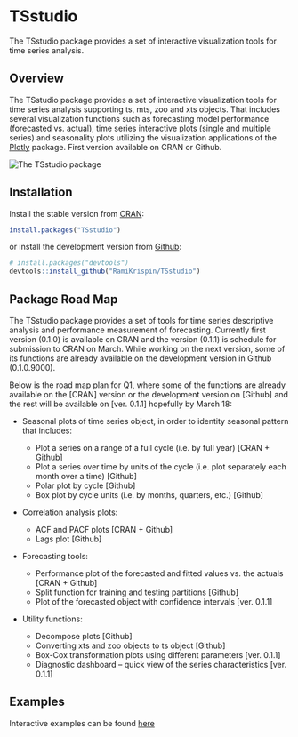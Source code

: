 
TSstudio
========

The TSstudio package provides a set of interactive visualization tools for time series analysis.

Overview
--------

The TSstudio package provides a set of interactive visualization tools for time series analysis supporting ts, mts, zoo and xts objects. That includes several visualization functions such as forecasting model performance (forecasted vs. actual), time series interactive plots (single and multiple series) and seasonality plots utilizing the visualization applications of the [Plotly](https://plot.ly/r/) package. First version available on CRAN or Github.

![The TSstudio package](https://github.com/RamiKrispin/TSstudio/blob/master/vignettes/gif/TSstudio.gif)

Installation
------------

Install the stable version from [CRAN](https://CRAN.R-project.org/package=TSstudio):
``` r
install.packages("TSstudio")
```

or install the development version from [Github](https://github.com/RamiKrispin/TSstudio):
``` r
# install.packages("devtools")
devtools::install_github("RamiKrispin/TSstudio")
```

Package Road Map
----------------

The TSstudio package provides a set of tools for time series descriptive analysis and performance measurement of forecasting. Currently first version (0.1.0) is available on CRAN and the version (0.1.1) is schedule for submission to CRAN on March. While working on the next version, some of its functions are already available on the development version in Github (0.1.0.9000).

Below is the road map plan for Q1, where some of the functions are already available on the [CRAN] version or the development version on [Github] and the rest will be available on [ver. 0.1.1] hopefully by March 18: 

* Seasonal plots of time series object, in order to identity seasonal pattern that includes:
    + Plot a series on a range of a full cycle (i.e. by full year) [CRAN + Github]
    + Plot a series over time by units of the cycle (i.e. plot separately each month over a time) [Github]
    + Polar plot by cycle [Github]
    + Box plot by cycle units (i.e. by months, quarters, etc.) [Github]

* Correlation analysis plots:
    + ACF and PACF plots [CRAN + Github]
    + Lags plot [Github]

* Forecasting tools:
    + Performance plot of the forecasted and fitted values vs. the actuals [CRAN + Github]
    + Split function for training and testing partitions [Github]
    + Plot of the forecasted object with confidence intervals [ver. 0.1.1]  

* Utility functions:
    + Decompose plots [Github]
    + Converting xts and zoo objects to ts object [Github]
    + Box-Cox transformation plots using different parameters [ver. 0.1.1]
    + Diagnostic dashboard – quick view of the series characteristics [ver. 0.1.1] 



Examples
--------

Interactive examples can be found [here](http://rpubs.com/ramkrisp/TSstudio)
